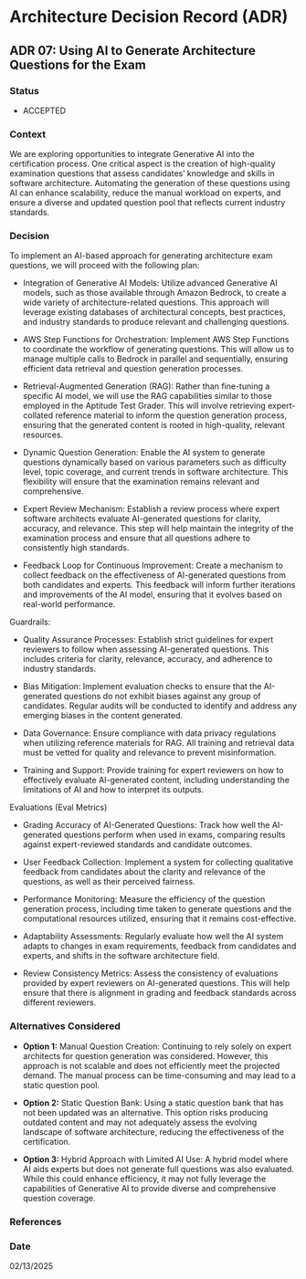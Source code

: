 # Architecture Decision Record (ADR)

## ADR 07: Using AI to Generate Architecture Questions for the Exam

### Status
- ACCEPTED

### Context
We are exploring opportunities to integrate Generative AI into the certification process. One critical aspect is the creation 
of high-quality examination questions that assess candidates’ knowledge and skills in software architecture. Automating 
the generation of these questions using AI can enhance scalability, reduce the manual workload on experts, and ensure a 
diverse and updated question pool that reflects current industry standards.

### Decision
To implement an AI-based approach for generating architecture exam questions, we will proceed with the following plan:

- Integration of Generative AI Models:
Utilize advanced Generative AI models, such as those available through Amazon Bedrock, to create a wide variety of 
architecture-related questions. This approach will leverage existing databases of architectural concepts, best practices, 
and industry standards to produce relevant and challenging questions.

- AWS Step Functions for Orchestration:
Implement AWS Step Functions to coordinate the workflow of generating questions. This will allow us to manage multiple 
calls to Bedrock in parallel and sequentially, ensuring efficient data retrieval and question generation processes.
  
- Retrieval-Augmented Generation (RAG):
Rather than fine-tuning a specific AI model, we will use the RAG capabilities similar to those employed in the Aptitude Test Grader.
This will involve retrieving expert-collated reference material to inform the question generation process, ensuring that the
generated content is rooted in high-quality, relevant resources.

- Dynamic Question Generation:
Enable the AI system to generate questions dynamically based on various parameters such as difficulty level, topic 
coverage, and current trends in software architecture. This flexibility will ensure that the examination remains relevant 
and comprehensive.

- Expert Review Mechanism:
Establish a review process where expert software architects evaluate AI-generated questions for clarity, accuracy, and 
relevance. This step will help maintain the integrity of the examination process and ensure that all questions adhere to 
consistently high standards.

- Feedback Loop for Continuous Improvement:
Create a mechanism to collect feedback on the effectiveness of AI-generated questions from both candidates and experts. 
This feedback will inform further iterations and improvements of the AI model, ensuring that it evolves based on real-world 
performance.

Guardrails:

- Quality Assurance Processes:
Establish strict guidelines for expert reviewers to follow when assessing AI-generated questions. This includes criteria for clarity, relevance, accuracy, and adherence to industry standards.

- Bias Mitigation:
Implement evaluation checks to ensure that the AI-generated questions do not exhibit biases against any group of candidates. Regular audits will be conducted to identify and address any emerging biases in the content generated.

- Data Governance:
Ensure compliance with data privacy regulations when utilizing reference materials for RAG. All training and retrieval data must be vetted for quality and relevance to prevent misinformation.

- Training and Support:
Provide training for expert reviewers on how to effectively evaluate AI-generated content, including understanding the limitations of AI and how to interpret its outputs.

Evaluations (Eval Metrics)

- Grading Accuracy of AI-Generated Questions:
Track how well the AI-generated questions perform when used in exams, comparing results against expert-reviewed standards and candidate outcomes.

- User Feedback Collection:
Implement a system for collecting qualitative feedback from candidates about the clarity and relevance of the questions, as well as their perceived fairness.

- Performance Monitoring:
Measure the efficiency of the question generation process, including time taken to generate questions and the computational resources utilized, ensuring that it remains cost-effective.

- Adaptability Assessments:
Regularly evaluate how well the AI system adapts to changes in exam requirements, feedback from candidates and experts, and shifts in the software architecture field.

- Review Consistency Metrics:
Assess the consistency of evaluations provided by expert reviewers on AI-generated questions. This will help ensure that there is alignment in grading and feedback standards across different reviewers.

### Alternatives Considered
- **Option 1:** Manual Question Creation:
Continuing to rely solely on expert architects for question generation was considered. However, this approach is not 
scalable and does not efficiently meet the projected demand. The manual process can be time-consuming and may lead to a 
static question pool.

- **Option 2:** Static Question Bank:
Using a static question bank that has not been updated was an alternative. This option risks producing outdated content 
and may not adequately assess the evolving landscape of software architecture, reducing the effectiveness of the certification.

- **Option 3:** Hybrid Approach with Limited AI Use:
A hybrid model where AI aids experts but does not generate full questions was also evaluated. While this could enhance 
efficiency, it may not fully leverage the capabilities of Generative AI to provide diverse and comprehensive question 
coverage.

### References

### Date
02/13/2025
